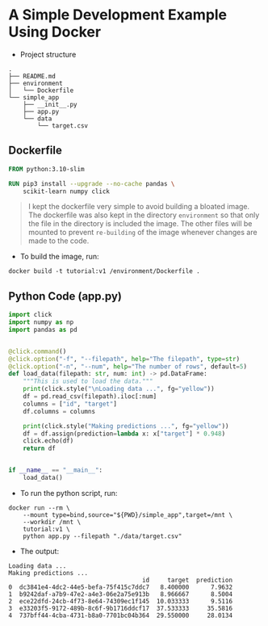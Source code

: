# A Simple Development Example Using Docker

* Project structure

```console
.
├── README.md
├── environment
│   └── Dockerfile
└── simple_app
    ├── __init__.py
    ├── app.py
    └── data
        └── target.csv
```

## Dockerfile

```dockerfile
FROM python:3.10-slim

RUN pip3 install --upgrade --no-cache pandas \
    scikit-learn numpy click

```
> I kept the dockerfile very simple to avoid building a bloated image. The dockerfile was also kept in the directory `environment` so that only the file in the directory is included the image.
The other files will be mounted to prevent `re-building` of the image whenever changes are made to the code.

* To build the image, run:

```console
docker build -t tutorial:v1 /environment/Dockerfile .
```

## Python Code (app.py)

```python
import click
import numpy as np
import pandas as pd


@click.command()
@click.option("-f", "--filepath", help="The filepath", type=str)
@click.option("-n", "--num", help="The number of rows", default=5)
def load_data(filepath: str, num: int) -> pd.DataFrame:
    """This is used to load the data."""
    print(click.style("\nLoading data ...", fg="yellow"))
    df = pd.read_csv(filepath).iloc[:num]
    columns = ["id", "target"]
    df.columns = columns

    print(click.style("Making predictions ...", fg="yellow"))
    df = df.assign(prediction=lambda x: x["target"] * 0.948)
    click.echo(df)
    return df


if __name__ == "__main__":
    load_data()
```

* To run the python script, run:

```console
docker run --rm \
    --mount type=bind,source="${PWD}/simple_app",target=/mnt \
    --workdir /mnt \
    tutorial:v1 \
    python app.py --filepath "./data/target.csv"
```

* The output:

```text
Loading data ...
Making predictions ...
                                     id     target  prediction
0  dc3841e4-4dc2-44e5-befa-75f415c7ddc7   8.400000      7.9632
1  b9242daf-a7b9-47e2-a4e3-06e2a75e913b   8.966667      8.5004
2  ece22dfd-24cb-4f73-8e64-74309ec1f145  10.033333      9.5116
3  e33203f5-9172-489b-8c6f-9b1716ddcf17  37.533333     35.5816
4  737bff44-4cba-4731-b8a0-7701bc04b364  29.550000     28.0134
```
